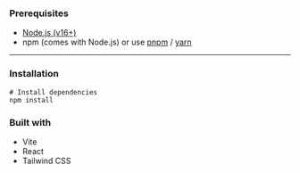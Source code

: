 ### Prerequisites

- [Node.js (v16+)](https://nodejs.org/)
- npm (comes with Node.js) or use [pnpm](https://pnpm.io/) / [yarn](https://yarnpkg.com/)

---

### Installation

```
# Install dependencies
npm install
```

### Built with
- Vite
- React
- Tailwind CSS